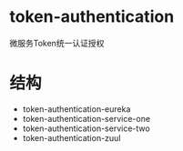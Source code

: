 # token-authentication

微服务Token统一认证授权


# 结构

- token-authentication-eureka
- token-authentication-service-one
- token-authentication-service-two
- token-authentication-zuul